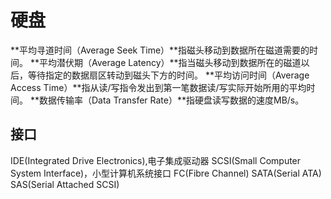 # 硬盘
**平均寻道时间（Average Seek Time）**指磁头移动到数据所在磁道需要的时间。
**平均潜伏期（Average Latency）**指当磁头移动到数据所在的磁道以后，等待指定的数据扇区转动到磁头下方的时间。
**平均访问时间（Average Access Time）**指从读/写指令发出到第一笔数据读/写实际开始所用的平均时间。
**数据传输率（Data Transfer Rate）**指硬盘读写数据的速度MB/s。

## 接口
IDE(Integrated Drive Electronics),电子集成驱动器
SCSI(Small Computer System Interface)，小型计算机系统接口
FC(Fibre Channel)
SATA(Serial ATA)
SAS(Serial Attached SCSI)
